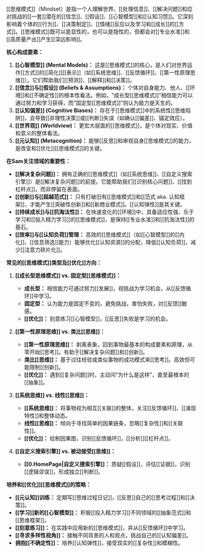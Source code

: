 [[思维模式]]（Mindset）是指一个人理解世界、[[处理信息]]、[[解决问题]]和应对挑战的[[一套]]潜在的[[信念]]、[[假设]]、[[心智模型]]和[[认知习惯]]。它深刻影响着个体的[[行为]]、[[决策制定]]、[[情绪]]反应以及学习和[[成长]]的[[方式]]。[[思维模式]]既可以是显性的，也可以是隐性的，但都会对[[专业水准]]和[[高质量产出]]产生[[深远影响]]。

**核心构成要素：**

1.  **[[心智模型]] (Mental Models)：** 这是[[思维模式]]的核心，是人们对世界运作[[方式]]的[[简化]][[表示]]（如[[系统思维]]、[[反馈循环]]、[[第一性原理思维]]）。它们帮助我们[[预测]]、[[解释]]和[[决策]]。
2.  **[[信念]]与[[假设]] (Beliefs & Assumptions)：** 个体对自身能力、他人、[[环境]]和[[不确定性]]的根本性看法。例如，“成长型[[思维模式]]”相信能力可以通过努力和学习获得，而“固定型[[思维模式]]”则认为能力是天生的。
3.  **[[认知偏差]] (Cognitive Biases)：** 存在于[[思维模式]]中的系统性[[思维陷阱]]，会导致[[非理性决策]]或[[判断]]失误（如确认[[偏差]]、锚定效应）。
4.  **[[世界观]] (Worldview)：** 更宏大层面的[[思维模式]]，是个体对现实、价值和意义的整体看法。
5.  **[[元认知]] (Metacognition)：** 能够[[反思]]和审视自身[[思维模式]]的能力，是改变和[[优化]][[思维模式]]的关键。

**在Sam关注领域的重要性：**

*   **[[解决复杂问题]]：** 拥有正确的[[思维模式]]（如[[系统思维]]、[[自定义搜索引擎]]）是[[解决复杂问题]]的前提。它能帮助我们[[识别核心问题]]、[[找到杠杆点]]，而非停留在表面。
*   **[[创新]]与[[超越范式]]：** 只有打破旧有[[思维模式]]和[[范式 aka. 认知框架]]，才能产生[[突破性创新]]和[[新商业模式]]。[[认知弹性]]是其关键。
*   **[[持续成长]]与[[抗淘汰性]]：** 在快速变化的[[环境]]中，具备适应性强、乐于学习和[[投入精力学习]]的[[思维模式]]，是保持[[专业水准]]和[[抗淘汰性]]的基石。
*   **[[效率]]与[[认知负荷]]管理：** 高效的[[思维模式]]（如[[心智模型]]的[[内化]]、[[信息筛选]]能力）能够优化[[认知资源]]的分配，降低[[认知负荷]]，减少[[注意力碎片化]]。

**常见的[[思维模式]]类型及[[优化]]方向：**

1.  **[[成长型思维模式]] vs. 固定型[[思维模式]]：**
    *   **成长型：** 相信能力可通过努力[[发展]]，视挑战为学习机会，从[[反馈循环]]中学习。
    *   **固定型：** 认为能力是固定不变的，避免挑战，害怕失败，对[[反馈]]敏感。
    *   **[[优化]]：** 刻意练习[[心智模型]]，[[反思]]失败是学习的机会。

2.  **[[第一性原理思维]] vs. 类比[[思维]]：**
    *   **[[第一性原理思维]]：** 剥离表象，回到事物最基本的构成要素和原理，从零开始[[思考]]。有助于[[解决复杂问题]]和[[创新]]。
    *   **类比[[思维]]：** 基于过往经验或类似事物的成功模式来[[思考]]。高效但可能限制[[创新]]。
    *   **[[优化]]：** 遇到[[复杂问题]]时，主动问“为什么是这样”，直至最根本的[[抽象]]。

3.  **[[系统思维]] vs. 线性[[思维]]：**
    *   **[[系统思维]]：** 将事物视为相互[[关联]]的整体，关注[[反馈循环]]、[[涌现特性]]和整体动态。
    *   **线性[[思维]]：** 倾向于寻找简单的因果链条，忽略[[复杂性]]和[[关联性]]。
    *   **[[优化]]：** 绘制因果图，识别[[反馈循环]]，[[分析]][[杠杆点]]。

4.  **[[自定义搜索引擎]] vs. 被动接受[[思维]]：**
    *   **[[0.HomePage|自定义搜索引擎]]：** 质疑[[假设]]，评估[[证据]]，识别[[逻辑谬误]]，形成独立[[判断]]。

**培养和[[优化]][[思维模式]]的策略：**

*   **[[元认知]]训练：** 定期写[[思维过程日记]]，[[反思]]自己的[[思考过程]]和[[决策]]。
*   **[[学习]]新的[[心智模型]]：** 积极[[投入精力学习]]不同领域的[[抽象范式]]和[[思维框架]]。
*   **[[刻意练习]]：** 在实践中应用新的[[思维模式]]，并从[[反馈循环]]中学习。
*   **[[寻求多样性视角]]：** 接触不同背景的人和观点，挑战自己的[[认知偏差]]。
*   **拥抱[[不确定性]]：** 培养[[认知弹性]]，接受现实的[[复杂性]]和模糊性。

